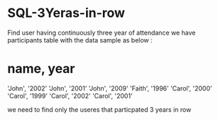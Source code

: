 # SQL-3Yeras-in-row
Find user having continuously three year of attendance
we have participants table with the data sample as below :
# name, year
'John', '2002'
'John', '2001'
'John', '2009'
'Faith', '1996'
'Carol', '2000'
'Carol', '1999'
'Carol', '2002'
'Carol', '2001'
 
 we need to find only the useres that particpated 3 years in row 
